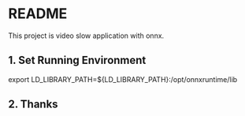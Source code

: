 # README

This project is video slow application with onnx.

## 1. Set Running Environment

export LD_LIBRARY_PATH=${LD_LIBRARY_PATH}:/opt/onnxruntime/lib

## 2. Thanks

